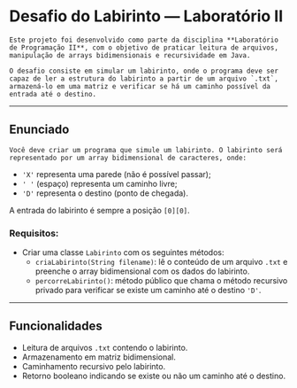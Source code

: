 # Desafio do Labirinto — Laboratório II

	Este projeto foi desenvolvido como parte da disciplina **Laboratório de Programação II**, com o objetivo de praticar leitura de arquivos, manipulação de arrays bidimensionais e recursividade em Java.

	O desafio consiste em simular um labirinto, onde o programa deve ser capaz de ler a estrutura do labirinto a partir de um arquivo `.txt`, armazená-lo em uma matriz e verificar se há um caminho possível da entrada até o destino.

---

## Enunciado

	Você deve criar um programa que simule um labirinto. O labirinto será representado por um array bidimensional de caracteres, onde:

- `'X'` representa uma parede (não é possível passar);
- `' '` (espaço) representa um caminho livre;
- `'D'` representa o destino (ponto de chegada).

A entrada do labirinto é sempre a posição `[0][0]`.

### Requisitos:

- Criar uma classe `Labirinto` com os seguintes métodos:
  - `criaLabirinto(String filename)`: lê o conteúdo de um arquivo `.txt` e preenche o array bidimensional com os dados do labirinto.
  - `percorreLabirinto()`: método público que chama o método recursivo privado para verificar se existe um caminho até o destino `'D'`.

---

## Funcionalidades

- Leitura de arquivos `.txt` contendo o labirinto.
- Armazenamento em matriz bidimensional.
- Caminhamento recursivo pelo labirinto.
- Retorno booleano indicando se existe ou não um caminho até o destino.
